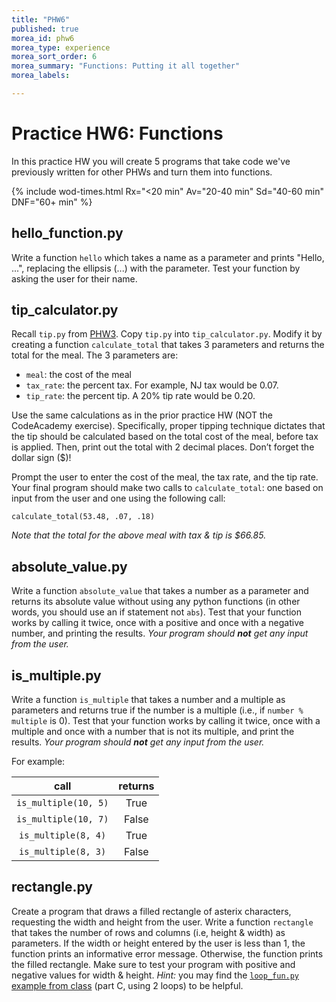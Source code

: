 ```yaml
---
title: "PHW6"
published: true
morea_id: phw6
morea_type: experience
morea_sort_order: 6
morea_summary: "Functions: Putting it all together"
morea_labels:

---
```

# Practice HW6: Functions

In this practice HW you will create 5 programs that take code we've previously written for other PHWs and turn them into functions.

{% include wod-times.html Rx="<20 min" Av="20-40 min" Sd="40-60 min" DNF="60+ min" %}

## hello_function.py

Write a function `hello` which takes a name as a parameter and prints "Hello, ...", replacing the ellipsis (...) with the parameter. Test your function by asking the user for their name.

## tip_calculator.py

Recall `tip.py` from [PHW3]({{site.baseurl}}/morea/04.python/pwod3.html). Copy `tip.py` into `tip_calculator.py`. Modify it by creating a function `calculate_total` that takes 3 parameters and returns the total for the meal. The 3 parameters are:

  * `meal`: the cost of the meal
  * `tax_rate`: the percent tax. For example, NJ tax would be 0.07.
  * `tip_rate`: the percent tip. A 20% tip rate would be 0.20.

Use the same calculations as in the prior practice HW (NOT the CodeAcademy exercise). Specifically, proper tipping technique dictates that the tip should be calculated based on the total cost of the meal, before tax is applied. Then, print out the total with 2 decimal places. Don’t forget the dollar sign ($)!

Prompt the user to enter the cost of the meal, the tax rate, and the tip rate. Your final program should make two calls to `calculate_total`: one based on input from the user and one using the following call:

    calculate_total(53.48, .07, .18)

*Note that the total for the above meal with tax & tip is $66.85.*

## absolute_value.py

Write a function `absolute_value` that takes a number as a parameter and returns its absolute value without using any python functions (in other words, you should use an if statement not `abs`). Test that your function works by calling it twice, once with a positive and once with a negative number, and printing the results. *Your program should **not** get any input from the user.*

## is_multiple.py

Write a function `is_multiple` that takes a number and a multiple as parameters and returns true if the number is a multiple (i.e., if `number % multiple` is 0). Test that your function works by calling it twice, once with a multiple and once with a number that is not its multiple, and print the results. *Your program should **not** get any input from the user.*

For example:

| **call** | **returns** |
|:---:|:---:|
| `is_multiple(10, 5)` | True | 
| `is_multiple(10, 7)` | False | 
| `is_multiple(8, 4)` | True | 
| `is_multiple(8, 3)` | False | 


## rectangle.py

Create a program that draws a filled rectangle of asterix characters, requesting the width and height from the user. Write a function `rectangle` that takes the number of rows and columns (i.e, height & width) as parameters. If the width or height entered by the user is less than 1, the function prints an informative error message. Otherwise, the function prints the filled rectangle. Make sure to test your program with positive and negative values for width & height. *Hint:* you may find the [`loop_fun.py` example from class](https://drive.google.com/a/drew.edu/file/d/0B46T_IyJH_ovLWpObFZkLXdsM0U/view?usp=sharing) (part C, using 2 loops) to be helpful.

<!--## Demonstration

Once you've finished doing the HW a single time, you can watch me do it:

{% include youtube.html id="0BPlMXkwdcY" %}

{% include wod-warning.html %}-->
